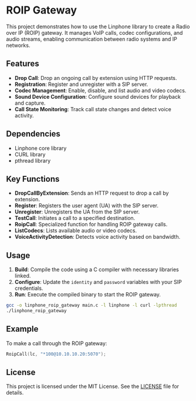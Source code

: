 # ROIP Gateway

This project demonstrates how to use the Linphone library to create a Radio over IP (ROIP) gateway. It manages VoIP calls, codec configurations, and audio streams, enabling communication between radio systems and IP networks.

## Features

- **Drop Call**: Drop an ongoing call by extension using HTTP requests.
- **Registration**: Register and unregister with a SIP server.
- **Codec Management**: Enable, disable, and list audio and video codecs.
- **Sound Device Configuration**: Configure sound devices for playback and capture.
- **Call State Monitoring**: Track call state changes and detect voice activity.

## Dependencies

- Linphone core library
- CURL library
- pthread library

## Key Functions

- **DropCallByExtension**: Sends an HTTP request to drop a call by extension.
- **Register**: Registers the user agent (UA) with the SIP server.
- **Unregister**: Unregisters the UA from the SIP server.
- **TestCall**: Initiates a call to a specified destination.
- **RoipCall**: Specialized function for handling ROIP gateway calls.
- **ListCodecs**: Lists available audio or video codecs.
- **VoiceActivityDetection**: Detects voice activity based on bandwidth.

## Usage

1. **Build**: Compile the code using a C compiler with necessary libraries linked.
2. **Configure**: Update the `identity` and `password` variables with your SIP credentials.
3. **Run**: Execute the compiled binary to start the ROIP gateway.

```bash
gcc -o linphone_roip_gateway main.c -l linphone -l curl -lpthread
./linphone_roip_gateway
```

## Example

To make a call through the ROIP gateway:
```c
RoipCall(lc, "*100@10.10.10.20:5070");
```

## License

This project is licensed under the MIT License. See the [LICENSE](LICENSE) file for details.
